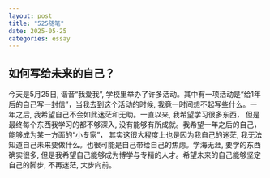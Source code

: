```yaml
---
layout: post
title: "525随笔"
date: 2025-05-25
categories: essay
---
```


## 如何写给未来的自己？
今天是5月25日, 谐音“我爱我”, 学校里举办了许多活动。其中有一项活动是“给1年后的自己写一封信”，当我去到这个活动的时候, 我竟一时间想不起写些什么。一年之后, 我希望自己不会如此迷茫和无助。一直以来, 我希望学习很多东西， 但是最终每个东西我学习的都不够深入, 没有能够有所成就。我希望一年之后的自己，能够成为某一方面的“小专家”， 其实这很大程度上也是因为我自己的迷茫, 我无法知道自己未来要做什么。也很可能是自己带给自己的焦虑。学海无涯, 要学的东西确实很多, 但是我希望自己能够成为博学与专精的人才。希望未来的自己能够坚定自己的脚步, 不再迷茫, 大步向前。


